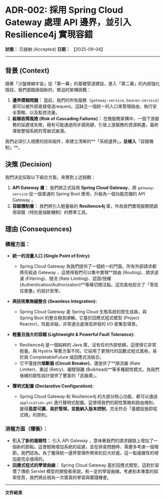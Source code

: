 # ADR-002: 採用 Spring Cloud Gateway 處理 API 邊界，並引入 Resilience4j 實現容錯

**狀態：** 已接納 (Accepted)
**日期：** 【2025-09-04】

---

## 背景 (Context)

隨著「沙盤微縮宇宙」從「第一幕」的基礎管道建設，進入「第二幕」的內部強化階段，我們面臨兩個新的、緊迫的架構挑戰：

1.  **邊界模糊問題：** 當前，我們的所有服務（`gateway-service`, `beacon-service`）都可以被外部直接發送request。這缺乏一個統一的入口來管理路由、執行安全策略、以及監控流量。
2.  **級聯故障風險 (Risk of Cascading Failures)：** 在微服務架構中，一個下游服務的延遲或失敗，極有可能通過同步調用鏈，引發上游服務的資源耗盡，最終導致整個系統的雪崩式崩潰。

我們必須引入相應的技術組件，來建立清晰的**「系統邊界」**，並植入**「容錯機制」**。

## 決策 (Decision)

我們決定採取以下組合方案，來應對上述挑戰：

1.  **API  Gateway 層：** 我們將正式採用 **Spring Cloud Gateway**，將 `gateway-service` 從一個普通的 Spring Boot 應用，升級為一個功能完備的 API  Gateway 。
2.  **容錯機制層：** 我們將引入輕量級的 **Resilience4j** 庫，作為我們實現服務間調用容錯（特別是熔斷機制）的標準工具。

## 理由 (Consequences)

### 積極方面：

*   **統一的流量入口 (Single Point of Entry):**
    *   Spring Cloud Gateway 為我們提供了一個統一的門面。所有外部請求都將先經過 Gateway ，這使得我們可以集中實現**路由 (Routing)、請求過濾 (Filtering)、限流 (Rate Limiting)、認證/授權 (Authentication/Authorization)**等橫切關注點。這完美地契合了「零信任堡壘」的設計哲學。

*   **與技術集無縫整合 (Seamless Integration):**
    *   Spring Cloud Gateway 是 Spring Cloud 生態系統的原生成員，與 Spring Boot 的整合極其順暢。它基於回應式程式模型 (Project Reactor)，性能卓越，非常適合處理高併發的 I/O 密集型場景。

*   **輕量且強大的容錯 (Lightweight & Powerful Fault Tolerance):**
    *   Resilience4j 是一個純粹的 Java 庫，沒有任何外部依賴，這使得它非常輕量。與 Hystrix 等舊方案不同，它採用了更現代的函數式程式風格，易於與 CompletableFuture 或回應式流結合。
    *   它不僅提供**熔斷器 (Circuit Breaker)**，還提供了**限流器 (Rate Limiter)、重試 (Retry)、艙壁隔離 (Bulkhead)**等多種韌性模式，為我們後續的韌性設計提供了豐富的「武器庫」。

*   **聲明式配置 (Declarative Configuration):**
    *   Spring Cloud Gateway 和 Resilience4j 的大部分核心功能，都可以通過 `application.yml` 進行聲明式配置。這使得我們的韌性策略和路由規則，變得**高度可讀、易於管理，並能納入版本控制**，完全符合「基礎設施即程式碼」的原則。

### 消極方面（權衡）：

*   **引入了新的複雜性：** 引入 API  Gateway ，意味著我們的請求鏈路上增加了一個新的節點。這會輕微增加系統的延遲，並在排查問題時，需要多考慮一個環節。我們認為，為了獲得統一邊界管理所帶來的巨大好處，這一點複雜性的增加是完全值得的。
*   **回應式程式的學習曲線：** Spring Cloud Gateway 基於回應式模型，這對於習慣了傳統 Servlet 模型的開發者來說，有一定的學習曲線。考慮到本專案的探索性質，我們將此視為一次寶貴的學習與實踐機會。

---
**文件結束**